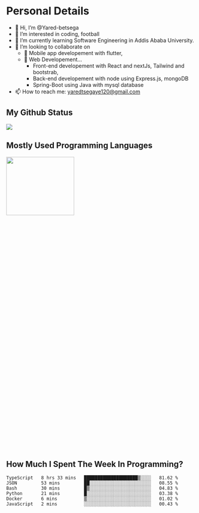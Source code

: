 <h1>Personal Details</h1>

- 👋 Hi, I’m @Yared-betsega
- 👀 I’m interested in coding, football
- 🌱 I’m currently learning Software Engineering in Addis Ababa University.
- 💞️ I’m looking to collaborate on
  - 💞️ Mobile app developement with flutter, 
  - 💞️ Web Developement...
    - Front-end developement with React and nextJs, Tailwind and bootstrab, 
    - Back-end developement with node using Express.js, mongoDB
    - Spring-Boot using Java with mysql database
- 📫 How to reach me: yaredtsegaye120@gmail.com

<h2>My Github Status</h2>
<img src = "https://github-readme-stats.vercel.app/api?username=Yared-betsega&&show_icons=true&title_color=ffffff&icon_color=bb2acf&text_color=daf7dc&bg_color=151515"/>

<h2>Mostly Used Programming Languages</h2>
<img  src="https://wakatime.com/share/@yared/2ea83f02-29da-45b1-ac83-e77e61ce9fc0.svg" width = "60%" height = "20%"/>



<h2>How Much I Spent The Week In Programming?</h2>
<!--START_SECTION:waka-->

```text
TypeScript   8 hrs 33 mins   ████████████████████▒░░░░   81.62 %
JSON         53 mins         ██░░░░░░░░░░░░░░░░░░░░░░░   08.55 %
Bash         30 mins         █▒░░░░░░░░░░░░░░░░░░░░░░░   04.83 %
Python       21 mins         █░░░░░░░░░░░░░░░░░░░░░░░░   03.38 %
Docker       6 mins          ▒░░░░░░░░░░░░░░░░░░░░░░░░   01.02 %
JavaScript   2 mins          ░░░░░░░░░░░░░░░░░░░░░░░░░   00.43 %
```

<!--END_SECTION:waka-->

